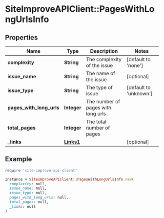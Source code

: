 # SiteImproveAPIClient::PagesWithLongUrlsInfo

## Properties

| Name | Type | Description | Notes |
| ---- | ---- | ----------- | ----- |
| **complexity** | **String** | The complexity of the issue | [default to &#39;none&#39;] |
| **issue_name** | **String** | The name of the issue | [optional] |
| **issue_type** | **String** | The type of issue | [default to &#39;unknown&#39;] |
| **pages_with_long_urls** | **Integer** | The number of pages with long urls |  |
| **total_pages** | **Integer** | The total number of pages |  |
| **_links** | [**Links1**](Links1.md) |  | [optional] |

## Example

```ruby
require 'site-improve-api-client'

instance = SiteImproveAPIClient::PagesWithLongUrlsInfo.new(
  complexity: null,
  issue_name: null,
  issue_type: null,
  pages_with_long_urls: null,
  total_pages: null,
  _links: null
)
```


